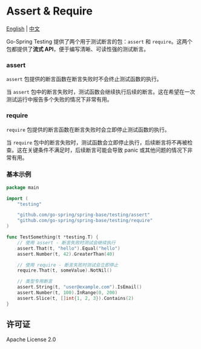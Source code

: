 # Assert & Require

[English](README.md) | [中文](README_CN.md)

Go-Spring Testing 提供了两个用于测试断言的包：`assert` 和 `require`。这两个包都提供了**流式 API**，便于编写清晰、可读性强的测试断言。

### assert

`assert` 包提供的断言函数在断言失败时不会终止测试函数的执行。

当 `assert` 包中的断言失败时，测试函数会继续执行后续的断言。这在希望在一次测试运行中报告多个失败的情况下非常有用。

### require

`require` 包提供的断言函数在断言失败时会立即停止测试函数的执行。

当 `require` 包中的断言失败时，测试函数会立即停止执行，后续断言将不再被检查。这在关键条件不满足时，后续断言可能会导致 panic
或其他问题的情况下非常有用。

### 基本示例

```go
package main

import (
	"testing"

	"github.com/go-spring/spring-base/testing/assert"
	"github.com/go-spring/spring-base/testing/require"
)

func TestSomething(t *testing.T) {
	// 使用 assert - 断言失败时测试会继续执行
	assert.That(t, "hello").Equal("hello")
	assert.Number(t, 42).GreaterThan(40)

	// 使用 require - 断言失败时测试会立即停止
	require.That(t, someValue).NotNil()

	// 类型专用断言
	assert.String(t, "user@example.com").IsEmail()
	assert.Number(t, 100).InRange(0, 200)
	assert.Slice(t, []int{1, 2, 3}).Contains(2)
}
```

## 许可证

Apache License 2.0
